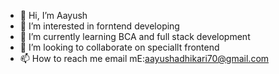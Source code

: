 - 👋 Hi, I’m Aayush
- 👀 I’m interested in forntend developing
- 🌱 I’m currently learning BCA and full stack development
- 💞️ I’m looking to collaborate on speciallt frontend
- 📫 How to reach me email mE:aayushadhikari70@gmail.com

<!---
Aayush3003265/Aayush3003265 is a ✨ special ✨ repository because its `README.md` (this file) appears on your GitHub profile.
You can click the Preview link to take a look at your changes.
--->
